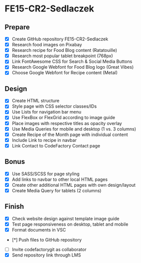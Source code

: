 # FE15-CR2-Sedlaczek

## Prepare
- [x] Create GitHub repository FE15-CR2-Sedlaczek
- [x] Research food images on Pixabay
- [x] Research recipe for Food Blog content (Ratatouille)
- [x] Research most popular tablet breakpoint (768px)
- [x] Link FontAwesome CSS for Search & Social Media Buttons
- [x] Research Google Webfont for Food Blog logo (Great Vibes)
- [x] Choose Google Webfont for Recipe content (Metal)

## Design
- [x] Create HTML structure
- [x] Style page with CSS selector classes/IDs
- [x] Use Lists for navigation bar menu
- [x] Use FlexBox or FlexGrid according to image guide
- [x] Place images with respective titles as opacity overlay
- [x] Use Media Queries for mobile and desktop (1 vs. 3 columns)
- [x] Create Recipe of the Month page with individual content
- [x] Include Link to recipe in navbar
- [x] Link Contact to CodeFactory Contact page

## Bonus
- [x] Use SASS/SCSS for page styling
- [x] Add links to navbar to other local HTML pages
- [x] Create other additional HTML pages with own design/layout
- [x] Create Media Query for tablets (2 columns)

## Finish
- [x] Check website design against template image guide
- [x] Test page responsiveness on desktop, tablet and mobile
- [x] Format documents in VSC
- [*] Push files to GitHub repository
- [ ] Invite codefactorygit as collaborator
- [x] Send repository link through LMS